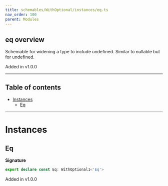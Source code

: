 ```yaml
---
title: schemables/WithOptional/instances/eq.ts
nav_order: 100
parent: Modules
---
```


## eq overview

Schemable for widening a type to include undefined. Similar to nullable but for undefined.

Added in v1.0.0

---

<h2 class="text-delta">Table of contents</h2>

- [Instances](#instances)
  - [Eq](#eq)

---

# Instances

## Eq

**Signature**

```ts
export declare const Eq: WithOptional1<'Eq'>
```

Added in v1.0.0
